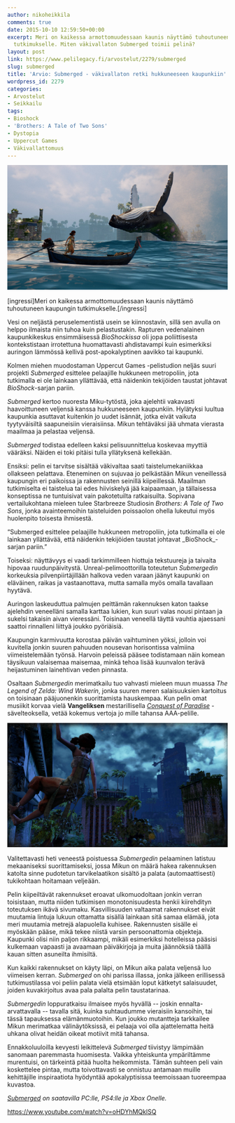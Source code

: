 ```yaml
---
author: nikoheikkila
comments: true
date: 2015-10-10 12:59:50+00:00
excerpt: Meri on kaikessa armottomuudessaan kaunis näyttämö tuhoutuneen kaupungin
  tutkimukselle. Miten väkivallaton Submerged toimii pelinä?
layout: post
link: https://www.pelilegacy.fi/arvostelut/2279/submerged
slug: submerged
title: 'Arvio: Submerged - väkivallaton retki hukkuneeseen kaupunkiin'
wordpress_id: 2279
categories:
- Arvostelut
- Seikkailu
tags:
- Bioshock
- 'Brothers: A Tale of Two Sons'
- Dystopia
- Uppercut Games
- Väkivallattomuus
---
```


[![Arvio: Submerged](/uploads/2015/10/submerged_whale.jpg)](/uploads/2015/10/submerged_whale.jpg)

[ingressi]Meri on kaikessa armottomuudessaan kaunis näyttämö tuhoutuneen kaupungin tutkimukselle.[/ingressi]

Vesi on neljästä peruselementistä usein se kiinnostavin, sillä sen avulla on helppo ilmaista niin tuhoa kuin pelastustakin. Rapturen vedenalainen kaupunkikeskus ensimmäisessä _BioShockissa_ oli jopa poliittisesta kontekstistaan irrotettuna huomattavasti ahdistavampi kuin esimerkiksi auringon lämmössä kellivä post-apokalyptinen aavikko tai kaupunki.

Kolmen miehen muodostaman Uppercut Games -pelistudion neljäs suuri projekti _Submerged_ esittelee pelaajille hukkuneen metropoliin, jota tutkimalla ei ole lainkaan yllättävää, että näidenkin tekijöiden taustat johtavat _BioShock_-sarjan pariin.

_Submerged_ kertoo nuoresta Miku-tytöstä, joka ajelehtii vakavasti haavoittuneen veljensä kanssa hukkuneeseen kaupunkiin. Hylätyksi luultua kaupunkia asuttavat kuitenkin jo uudet isännät, jotka eivät vaikuta tyytyväisiltä saapuneisiin vieraisiinsa. Mikun tehtäväksi jää uhmata vierasta maailmaa ja pelastaa veljensä.

_Submerged_ todistaa edelleen kaksi pelisuunnittelua koskevaa myyttiä vääräksi. Näiden ei toki pitäisi tulla yllätyksenä kellekään.

Ensiksi: pelin ei tarvitse sisältää väkivaltaa saati taistelumekaniikkaa ollakseen pelattava. Eteneminen on sujuvaa jo pelkästään Mikun veneillessä kaupungin eri paikoissa ja rakennusten seinillä kiipeillessä. Maailman tutkimiselta ei taistelua tai edes hiiviskelyä jää kaipaamaan, ja tällaisessa konseptissa ne tuntuisivat vain pakotetuilta ratkaisuilta. Sopivana vertailukohtana mieleen tulee Starbreeze Studiosin _Brothers: A Tale of Two Sons_, jonka avainteemoihin taisteluiden poissaolon ohella lukeutui myös huolenpito toisesta ihmisestä.

<div class="pullquote">“Submerged esittelee pelaajille hukkuneen metropoliin, jota tutkimalla ei ole lainkaan yllättävää, että näidenkin tekijöiden taustat johtavat _BioShock_-sarjan pariin.”</div>

Toiseksi: näyttävyys ei vaadi tarkimmilleen hiottuja tekstuureja ja taivaita hipovaa ruudunpäivitystä. Unreal-pelimoottorilla toteutetun _Submergedin_ korkeuksia pilvenpiirtäjillään halkova veden varaan jäänyt kaupunki on eläväinen, raikas ja vastaanottava, mutta samalla myös omalla tavallaan hyytävä.

Auringon laskeuduttua palmujen peittämän rakennuksen katon taakse ajelehdin veneelläni samalla karttaa lukien, kun suuri valas nousi pintaan ja sukelsi takaisin aivan vieressäni. Toisinaan veneellä täyttä vauhtia ajaessani saattoi rinnalleni liittyä joukko pyöriäisiä.

Kaupungin karmivuutta korostaa päivän vaihtuminen yöksi, jolloin voi kuvitella jonkin suuren pahuuden nousevan horisontissa valmiina viimeistelemään työnsä. Harvoin peleissä pääsee todistamaan näin komean täysikuun valaisemaa maisemaa, minkä tehoa lisää kuunvalon terävä heijastuminen lainehtivan veden pinnasta.

Osaltaan _Submergedin_ merimatkailu tuo vahvasti mieleen muun muassa _The Legend of Zelda: Wind Wakerin_, jonka suuren meren salaisuuksien kartoitus on toisinaan pääjuonenkin suorittamista hauskempaa. Kun pelin omat musiikit korvaa vielä **Vangeliksen** mestarillisella [_Conquest of Paradise_](https://www.youtube.com/watch?v=WYeDsa4Tw0c) -sävelteoksella, vetää kokemus vertoja jo mille tahansa AAA-pelille.

[![Arvio: Submerged](/uploads/2015/10/submerged_night.jpg)](/uploads/2015/10/submerged_night.jpg)

Valitettavasti heti veneestä poistuessa _Submergedin_ pelaaminen latistuu mekaaniseksi suorittamiseksi, jossa Mikun on määrä hakea rakennuksen katolta sinne pudotetun tarvikelaatikon sisältö ja palata (automaattisesti) tukikohtaan hoitamaan veljeään.

Pelin kiipeiltävät rakennukset eroavat ulkomuodoltaan jonkin verran toisistaan, mutta niiden tutkimisen monotonisuudesta henkii kiirehdityn toteutuksen ikävä sivumaku. Kasvillisuuden valtaamat rakennukset eivät muutamia lintuja lukuun ottamatta sisällä lainkaan sitä samaa elämää, jota meri muutamia metrejä alapuolella kuhisee. Rakennusten sisälle ei myöskään pääse, mikä tekee niistä varsin persoonattomia objekteja. Kaupunki olisi niin paljon rikkaampi, mikäli esimerkiksi hotelleissa pääsisi kulkemaan vapaasti ja avaamaan päiväkirjoja ja muita jäännöksiä täällä kauan sitten asuneilta ihmisiltä.

Kun kaikki rakennukset on käyty läpi, on Mikun aika palata veljensä luo viimeisen kerran. _Submerged_ on ohi parissa illassa, jonka jälkeen erillisessä tutkimustilassa voi peliin palata vielä etsimään loput kätketyt salaisuudet, joiden kuvakirjoitus avaa pala palalta pelin taustatarinaa.

_Submergedin_ loppuratkaisu ilmaisee myös hyvällä -- joskin ennalta-arvattavalla -- tavalla sitä, kuinka suhtaudumme vieraisiin kansoihin, tai tässä tapauksessa elämänmuotoihin. Kun joukko mutantteja tarkkailee Mikun merimatkaa välinäytöksissä, ei pelaaja voi olla ajattelematta heitä uhkana olivat heidän oikeat motiivit mitä tahansa.

Ennakkoluuloilla kevyesti leikittelevä _Submerged_ tiivistyy lämpimään sanomaan paremmasta huomisesta. Vaikka yhteiskunta ympäriltämme murentuisi, on tärkeintä pitää huolta heikommista. Tämän suhteen peli vain koskettelee pintaa, mutta toivottavasti se onnistuu antamaan muille kehittäjille inspiraatiota hyödyntää apokalyptisissa teemoissaan tuoreempaa kuvastoa.

_[Submerged](http://www.uppercut-games.com/submerged/) on saatavilla PC:lle, PS4:lle ja Xbox Onelle._

https://www.youtube.com/watch?v=oHDYhMQklSQ

